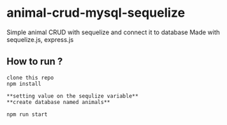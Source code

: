 # animal-crud-mysql-sequelize
Simple animal CRUD with sequelize and connect it to database
Made with sequelize.js, express.js

## How to run ?
```
clone this repo
npm install

**setting value on the sequlize variable**
**create database named animals**

npm run start
```
